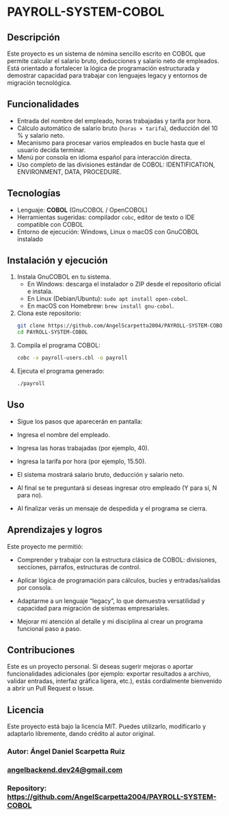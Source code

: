 # PAYROLL-SYSTEM-COBOL

## Descripción  
Este proyecto es un sistema de nómina sencillo escrito en COBOL que permite calcular el salario bruto, deducciones y salario neto de empleados. Está orientado a fortalecer la lógica de programación estructurada y demostrar capacidad para trabajar con lenguajes legacy y entornos de migración tecnológica.

## Funcionalidades  
- Entrada del nombre del empleado, horas trabajadas y tarifa por hora.  
- Cálculo automático de salario bruto (`horas × tarifa`), deducción del 10 % y salario neto.  
- Mecanismo para procesar varios empleados en bucle hasta que el usuario decida terminar.  
- Menú por consola en idioma español para interacción directa.  
- Uso completo de las divisiones estándar de COBOL: IDENTIFICATION, ENVIRONMENT, DATA, PROCEDURE.

## Tecnologías  
- Lenguaje: **COBOL** (GnuCOBOL / OpenCOBOL)  
- Herramientas sugeridas: compilador `cobc`, editor de texto o IDE compatible con COBOL  
- Entorno de ejecución: Windows, Linux o macOS con GnuCOBOL instalado

## Instalación y ejecución  
1. Instala GnuCOBOL en tu sistema.  
   - En Windows: descarga el instalador o ZIP desde el repositorio oficial e instala.  
   - En Linux (Debian/Ubuntu): `sudo apt install open-cobol`.  
   - En macOS con Homebrew: `brew install gnu-cobol`.  
2. Clona este repositorio:  
   ```bash
   git clone https://github.com/AngelScarpetta2004/PAYROLL-SYSTEM-COBOL.git
   cd PAYROLL-SYSTEM-COBOL
3. Compila el programa COBOL:
   ```bash
   cobc -x payroll-users.cbl -o payroll
4. Ejecuta el programa generado:
   ```bash
   ./payroll

## Uso

  * Sigue los pasos que aparecerán en pantalla:
  
  * Ingresa el nombre del empleado.
  
  * Ingresa las horas trabajadas (por ejemplo, 40).
  
  * Ingresa la tarifa por hora (por ejemplo, 15.50).
  
  * El sistema mostrará salario bruto, deducción y salario neto.
  
  * Al final se te preguntará si deseas ingresar otro empleado (Y para sí, N para no).
  
  * Al finalizar verás un mensaje de despedida y el programa se cierra.
  
## Aprendizajes y logros
  
  Este proyecto me permitió:
  
  * Comprender y trabajar con la estructura clásica de COBOL: divisiones, secciones, párrafos, estructuras de control.
  
  * Aplicar lógica de programación para cálculos, bucles y entradas/salidas por consola.
  
  * Adaptarme a un lenguaje “legacy”, lo que demuestra versatilidad y capacidad para migración de sistemas empresariales.
  
  * Mejorar mi atención al detalle y mi disciplina al crear un programa funcional paso a paso.
  
## Contribuciones
  
  Este es un proyecto personal. Si deseas sugerir mejoras o aportar funcionalidades adicionales (por ejemplo: exportar resultados a archivo, validar entradas, interfaz gráfica ligera, etc.), estás cordialmente bienvenido a abrir un Pull    Request o Issue.
  
## Licencia
  
  Este proyecto está bajo la licencia MIT. Puedes utilizarlo, modificarlo y adaptarlo libremente, dando crédito al autor original.
  
   ### Autor: Ángel Daniel Scarpetta Ruiz
   ### angelbackend.dev24@gmail.com
  
  ### Repository: https://github.com/AngelScarpetta2004/PAYROLL-SYSTEM-COBOL

